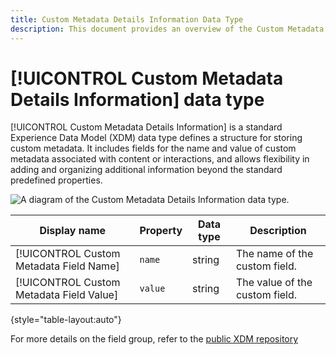 ```yaml
---
title: Custom Metadata Details Information Data Type
description: This document provides an overview of the Custom Metadata Details Information Experience Data Model (XDM) data type.
---
```

# [!UICONTROL Custom Metadata Details Information] data type

[!UICONTROL Custom Metadata Details Information] is a standard Experience Data Model (XDM) data type defines a structure for storing custom metadata. It includes fields for the name and value of custom metadata associated with content or interactions, and allows flexibility in adding and organizing additional information beyond the standard predefined properties.

![A diagram of the  Custom Metadata Details Information data type.]()

| Display name                               | Property         | Data type | Description                             |
|--------------------------------------------|------------------|-----------|-----------------------------------------|
| [!UICONTROL Custom Metadata Field Name]    | `name`           | string    | The name of the custom field.           |
| [!UICONTROL Custom Metadata Field Value]   | `value`          | string    | The value of the custom field.          |

{style="table-layout:auto"}

For more details on the field group, refer to the [public XDM repository](https://github.com/adobe/xdm/blob/master/components/datatypes/custommetadatadetails.schema.json)
